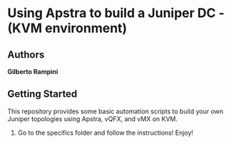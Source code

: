 # Using Apstra to build a Juniper DC - (KVM environment)

## Authors

**Gilberto Rampini**

## Getting Started

This repository provides some basic automation scripts to build your own Juniper topologies using Apstra, vQFX, and vMX on KVM. 

1. Go to the specifics folder and follow the instructions! Enjoy!